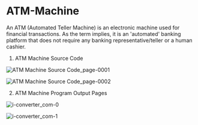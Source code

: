 # ATM-Machine
An ATM (Automated Teller Machine) is an electronic machine used for financial transactions. As the term implies, it is an 'automated' banking platform that does not require any banking representative/teller or a human cashier.

1. ATM Machine Source Code

![ATM Machine Source Code_page-0001](https://github.com/Anichinna/ATM-Machine/assets/130660291/74e0a5da-78bd-4a4a-b37b-1c172279342b)

![ATM Machine Source Code_page-0002](https://github.com/Anichinna/ATM-Machine/assets/130660291/f24b48d7-e235-4ab8-9cdf-08a08467415d)


2. ATM Machine Program Output Pages 

![i-converter_com-0](https://github.com/Anichinna/ATM-Machine/assets/130660291/c7cd862a-554f-4e1f-a9bd-fa8f9c943b83)

![i-converter_com-1](https://github.com/Anichinna/ATM-Machine/assets/130660291/d78efd08-4b40-4a38-8215-bd5566a92e32)
